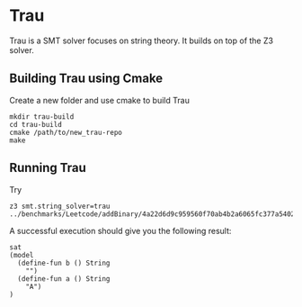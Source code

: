 # Trau
Trau is a SMT solver focuses on string theory. It builds on top of the Z3 solver.
 
## Building Trau using Cmake
Create a new folder and use cmake to build Trau
```
mkdir trau-build
cd trau-build
cmake /path/to/new_trau-repo
make
```

## Running Trau 

Try 
```
z3 smt.string_solver=trau  ../benchmarks/Leetcode/addBinary/4a22d6d9c959560f70ab4b2a6065fc377a5402487ae4c5eae36c3f54.smt2
```
A successful execution should give you the following result:

```
sat
(model 
  (define-fun b () String
    "")
  (define-fun a () String
    "A")
)

```
